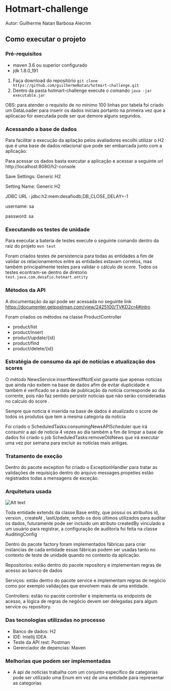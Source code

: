 # Hotmart-challenge
Autor: Guilherme Natan Barbosa Alecrim

## Como executar o projeto 

### Pré-requisitos 
 - maven 3.6 ou superior configurado 
 - jdk 1.8.0_191 
 
1. Faça download do repositório 
 ```git clone https://github.com/guilhermeNatan/hotmart-challenge.git``` 
1. Dentro da pasta hotmart-challenge execute o comando  ```java -jar executable.jar```


OBS:  para atender o requisito de no mínimo 100 linhas por tabela foi criado um DataLoader 
para inserir os dados iniciais portanto na primeira vez que a aplicacao for executada pode ser
que demore alguns segundos. 


### Acessando a  base de dados 
Para facilitar a execução da apliação pelos avaliadores escolhi utilizar o H2 que é uma base
de dados relacional que pode ser embarcada junto com a  aplicação: 

Para acessar os dados basta executar a aplicação e acessar a seguinte url http://localhost:8080/h2-console 

Save Settings: Generic H2

Setting Name: Generic H2

JDBC URL : jdbc:h2:mem:desafiodb;DB_CLOSE_DELAY=-1

username: sa

password: sa


### Executando os testes de unidade 
Para executar a bateria de testes execute o seguinte comando dentro da raiz do projeto
```mvn test```


Foram criados testes de persistencia para todas as entidades a fim de validar os relacionamentos entre as entidades estavam 
corretos, mas também principalmente testes para validar o cálculo de score. 
Todos os testes econtram-se dentro de diretorio ```test.java.com.desafio.hotmart.entity```



### Métodos da API 
A documentação da api pode ser acessada no seguinte link
https://documenter.getpostman.com/view/2425100/TVKD2cr4#intro 

Foram criados os métodos  na classe ProductController
* product/list 
* product/insert 
* product/update/{id}
* product/find
* product/delete/{id}


### Estratégia de consumo da api de notícias e atualização dos scores
O método  NewsService:insertNewsIfNotExist garante que apenas notícias que ainda não exitem na base de dados
afim de evitar duplicidade e também é verificado se a data de publicação da notícia corresponde ao dia corrente, pois 
não faz sentido persistir noticias que não serão consideradas no calculo do score . 

Sempre que noticia é inserida na base de dados é atualizado o score de todos os produtos que tem a mesma categoria da   notícia 


Foi criado o ScheduledTasks:consumingNewsAPIScheduler que irá consumir a api de noticia 4 vezes ao dia
também a fim de limpar a base de dados foi criado o job ScheduledTasks:removeOldNews que irá executar uma vez por semana 
para excluir as noticias mais antigas.
 
 
### Tratamento de exeção 
Dentro do pacote exception foi criado o ExceptionHandler  para tratar as validações de requisição 
dentro do arquivo messages.propeties estão registrados todas a mensagens de exceção. 



### Arquitetura usada
![Alt text](/desafio.png "Diagrama de entidades ") 

Toda entidade extends da classe Base entity, que possui os atribuitos id, version , createAt , lastUpdate, 
sendo os dois  últimos utilizados para auditar os dados, futuramente pode ser incluido 
um atributo createdBy vinculado a um usuário para registrar, a configuração de auditoria 
foi feita na classe AuditingConfig 

Dentro do pacote factory foram implementados fábricas para criar instancias de cada 
entidade essas fábricas podem ser usadas tanto no contexto de teste de unidade 
quando no contexto da aplicação. 

Repositorios: estão dentro do pacote repository e implementam regras de acesso ao banco de dados 

Serviços: estão dentro do pacote service e implementam regras de negócio como por exemplo validações que envolvem
mais de uma entidade. 
 
Controllers: estão no pacote controller e implementa os endpoints de acesso, a lógica de regras 
de negócio devem ser delegadas para algum service ou repository. 



  
  
### Das tecnologias utilizadas no processo 
- Banco de dados: H2 
- IDE:  Intellij IDEA
- Teste da API rest: Postman 
- Gerenciador de depencias: Maven 


 ### Melhorias que podem ser implementadas
 - A api de noticias trabalha com um conjunto específico de categorias pode ser utilizado 
 uma Enum em vez de uma entidade  para representar as categorias
